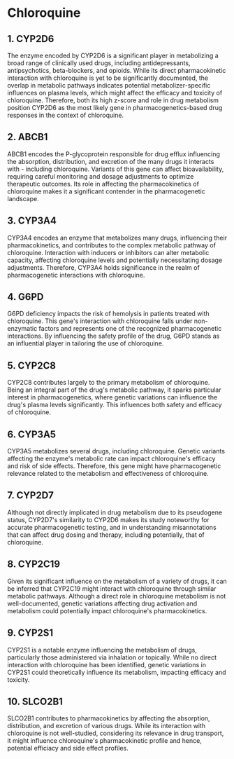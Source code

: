 # Chloroquine

## 1. CYP2D6
The enzyme encoded by CYP2D6 is a significant player in metabolizing a broad range of clinically used drugs, including antidepressants, antipsychotics, beta-blockers, and opioids. While its direct pharmacokinetic interaction with chloroquine is yet to be significantly documented, the overlap in metabolic pathways indicates potential metabolizer-specific influences on plasma levels, which might affect the efficacy and toxicity of chloroquine. Therefore, both its high z-score and role in drug metabolism position CYP2D6 as the most likely gene in pharmacogenetics-based drug responses in the context of chloroquine.

## 2. ABCB1
ABCB1 encodes the P-glycoprotein responsible for drug efflux influencing the absorption, distribution, and excretion of the many drugs it interacts with - including chloroquine. Variants of this gene can affect bioavailability, requiring careful monitoring and dosage adjustments to optimize therapeutic outcomes. Its role in affecting the pharmacokinetics of chloroquine makes it a significant contender in the pharmacogenetic landscape.

## 3. CYP3A4
CYP3A4 encodes an enzyme that metabolizes many drugs, influencing their pharmacokinetics, and contributes to the complex metabolic pathway of chloroquine. Interaction with inducers or inhibitors can alter metabolic capacity, affecting chloroquine levels and potentially necessitating dosage adjustments. Therefore, CYP3A4 holds significance in the realm of pharmacogenetic interactions with chloroquine.

## 4. G6PD
G6PD deficiency impacts the risk of hemolysis in patients treated with chloroquine. This gene's interaction with chloroquine falls under non-enzymatic factors and represents one of the recognized pharmacogenetic interactions. By influencing the safety profile of the drug, G6PD stands as an influential player in tailoring the use of chloroquine.

## 5. CYP2C8
CYP2C8 contributes largely to the primary metabolism of chloroquine. Being an integral part of the drug's metabolic pathway, it sparks particular interest in pharmacogenetics, where genetic variations can influence the drug's plasma levels significantly. This influences both safety and efficacy of chloroquine.

## 6. CYP3A5
CYP3A5 metabolizes several drugs, including chloroquine. Genetic variants affecting the enzyme's metabolic rate can impact chloroquine's efficacy and risk of side effects. Therefore, this gene might have pharmacogenetic relevance related to the metabolism and effectiveness of chloroquine.

## 7. CYP2D7
Although not directly implicated in drug metabolism due to its pseudogene status, CYP2D7's similarity to CYP2D6 makes its study noteworthy for accurate pharmacogenetic testing, and in understanding misannotations that can affect drug dosing and therapy, including potentially, that of chloroquine.

## 8. CYP2C19
Given its significant influence on the metabolism of a variety of drugs, it can be inferred that CYP2C19 might interact with chloroquine through similar metabolic pathways. Although a direct role in chloroquine metabolism is not well-documented, genetic variations affecting drug activation and metabolism could potentially impact chloroquine's pharmacokinetics.

## 9. CYP2S1
CYP2S1 is a notable enzyme influencing the metabolism of drugs, particularly those administered via inhalation or topically. While no direct interaction with chloroquine has been identified, genetic variations in CYP2S1 could theoretically influence its metabolism, impacting efficacy and toxicity.

## 10. SLCO2B1
SLCO2B1 contributes to pharmacokinetics by affecting the absorption, distribution, and excretion of various drugs. While its interaction with chloroquine is not well-studied, considering its relevance in drug transport, it might influence chloroquine's pharmacokinetic profile and hence, potential efficiacy and side effect profiles.

